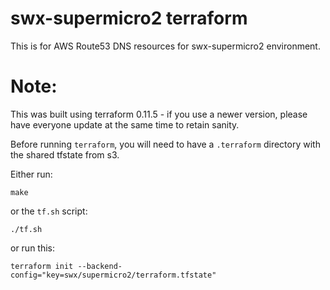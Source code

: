 # swx-supermicro2 terraform

This is for AWS Route53 DNS resources for swx-supermicro2 environment.

# Note:

This was built using terraform 0.11.5 - if you use a newer version, please have everyone update at the same time to retain sanity.

Before running `terraform`, you will need to have a `.terraform` directory with the shared tfstate from s3.

Either run:

    make

or the `tf.sh` script:

    ./tf.sh

or run this:

    terraform init --backend-config="key=swx/supermicro2/terraform.tfstate"

